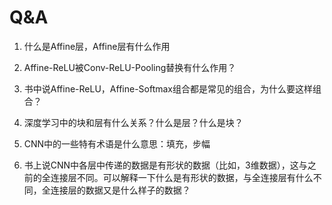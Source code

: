 # Q&A

1. 什么是Affine层，Affine层有什么作用

2. Affine-ReLU被Conv-ReLU-Pooling替换有什么作用？
3. 书中说Affine-ReLU，Affine-Softmax组合都是常见的组合，为什么要这样组合？
4. 深度学习中的块和层有什么关系？什么是层？什么是块？
5. CNN中的一些特有术语是什么意思：填充，步幅
6. 书上说CNN中各层中传递的数据是有形状的数据（比如，3维数据），这与之前的全连接层不同。可以解释一下什么是有形状的数据，与全连接层有什么不同，全连接层的数据又是什么样子的数据？